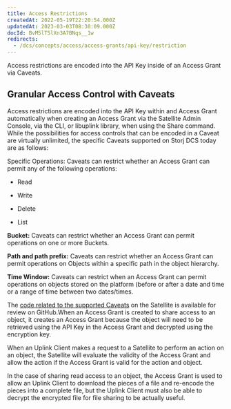 ```yaml
---
title: Access Restrictions
createdAt: 2022-05-19T22:20:54.000Z
updatedAt: 2023-03-03T08:30:09.000Z
docId: BvM5lT5lXn3A7BNqs__1w
redirects:
  - /dcs/concepts/access/access-grants/api-key/restriction
---
```


Access restrictions are encoded into the API Key inside of an Access Grant via Caveats.

## Granular Access Control with Caveats

Access restrictions are encoded into the API Key within and Access Grant automatically when creating an Access Grant via the Satellite Admin Console, via the CLI, or libuplink library, when using the Share command. While the possibilities for access controls that can be encoded in a Caveat are virtually unlimited, the specific Caveats supported on Storj DCS today are as follows:

Specific Operations: Caveats can restrict whether an Access Grant can permit any of the following operations:

*   Read

*   Write

*   Delete

*   List

**Bucket:** Caveats can restrict whether an Access Grant can permit operations on one or more Buckets.

**Path and path prefix:** Caveats can restrict whether an Access Grant can permit operations on Objects within a specific path in the object hierarchy.

**Time Window:** Caveats can restrict when an Access Grant can permit operations on objects stored on the platform (before or after a date and time or a range of time between two dates/times.

The [code related to the supported Caveats](https://github.com/storj/common/blob/main/macaroon/apikey.go) on the Satellite is available for review on GitHub.When an Access Grant is created to share access to an object, it creates an Access Grant because the object will need to be retrieved using the API Key in the Access Grant and decrypted using the encryption key.

When an Uplink Client makes a request to a Satellite to perform an action on an object, the Satellite will evaluate the validity of the Access Grant and allow the action if the Access Grant is valid for the action and object.&#x20;

In the case of sharing read access to an object, the Access Grant is used to allow an Uplink Client to download the pieces of a file and re-encode the pieces into a complete file, but the Uplink Client must also be able to decrypt the encrypted file for file sharing to be actually useful.&#x20;

